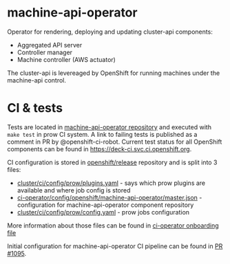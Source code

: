 # machine-api-operator
Operator for rendering, deploying and updating cluster-api components:
- Aggregated API server
- Controller manager
- Machine controller (AWS actuator)

The cluster-api is levereaged by OpenShift for running machines under the machine-api control.

# CI & tests

Tests are located in [machine-api-operator repository][1] and executed with `make test` in prow CI system. A link to failing tests is published as a comment in PR by @openshift-ci-robot. Current test status for all OpenShift components can be found in https://deck-ci.svc.ci.openshift.org.

CI configuration is stored in [openshift/release][2] repository and is split into 3 files:
  - [cluster/ci/config/prow/plugins.yaml][3] - says which prow plugins are available and where job config is stored
  - [ci-operator/config/openshift/machine-api-operator/master.json][4] - configuration for machine-api-operator component repository
  - [cluster/ci/config/prow/config.yaml][5] - prow jobs configuration

More information about those files can be found in [ci-operator onboarding file][6]

Initial configuration for machine-api-operator CI pipeline can be found in [PR #1095][7].

[1]: https://github.com/openshift/machine-api-operator
[2]: https://github.com/openshift/release
[3]: https://github.com/openshift/release/blob/master/cluster/ci/config/prow/plugins.yaml
[4]: https://github.com/openshift/release/blob/master/ci-operator/config/openshift/machine-api-operator/master.json
[5]: https://github.com/openshift/release/blob/master/cluster/ci/config/prow/config.yaml
[6]: https://github.com/openshift/ci-operator/blob/master/ONBOARD.md
[7]: https://github.com/openshift/release/pull/1095
